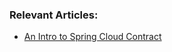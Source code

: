 ### Relevant Articles:
- [An Intro to Spring Cloud Contract](http://www.baeldung.com/spring-cloud-contract)
